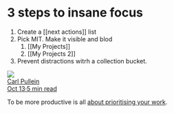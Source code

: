 # 3 steps to insane focus
1. Create a [[next actions]] list
2. Pick MIT. Make it visible and blod
	1. [[My Projects]]
	2. [[My Projects 2]]
3. Prevent distractions witrh a collection bucket.


[![](https://miro.medium.com/fit/c/56/56/1*aDdMTD3OZHMwBusUkkG3WA.jpeg)](https://carl-pullein.medium.com/?source=post_page-----54a19c67da00-----------------------------------)  
[Carl Pullein](https://carl-pullein.medium.com/?source=post_page-----54a19c67da00-----------------------------------)  
[Oct 13·5 min read](https://carl-pullein.medium.com/why-being-busy-is-a-form-of-laziness-54a19c67da00?source=post_page-----54a19c67da00-----------------------------------)  
  
To be more productive is all [about prioritising your work](https://www.carlpullein.com/blog/how-to-prioritise-effectively/9/6/2021).


